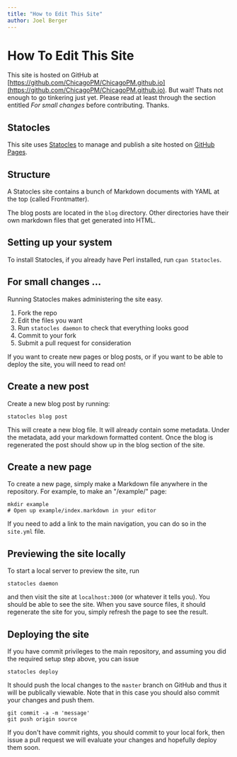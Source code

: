 ```yaml
---
title: "How to Edit This Site"
author: Joel Berger
---
```


# How To Edit This Site

This site is hosted on GitHub at
[https://github.com/ChicagoPM/ChicagoPM.github.io](https://github.com/ChicagoPM/ChicagoPM.github.io).
But wait! Thats not enough to go tinkering just yet. Please read at least
through the section entitled _For small changes_ before contributing. Thanks.

## Statocles

This site uses [Statocles](http://preaction.github.io/Statocles/) to manage and
publish a site hosted on [GitHub Pages](http://pages.github.com/).

## Structure

A Statocles site contains a bunch of Markdown documents with YAML at the top
(called Frontmatter).

The blog posts are located in the `blog` directory. Other directories have their
own markdown files that get generated into HTML.

## Setting up your system

To install Statocles, if you already have Perl installed, run `cpan Statocles`.

## For small changes ...

Running Statocles makes administering the site easy.

1. Fork the repo
2. Edit the files you want
3. Run `statocles daemon` to check that everything looks good
4. Commit to your fork
5. Submit a pull request for consideration

If you want to create new pages or blog posts, or if you want to be able to
deploy the site, you will need to read on!

## Create a new post

Create a new blog post by running:

    statocles blog post

This will create a new blog file. It will already contain some metadata.  Under
the metadata, add your markdown formatted content. Once the blog is regenerated
the post should show up in the blog section of the site.

## Create a new page

To create a new page, simply make a Markdown file anywhere in the repository.
For example, to make an "/example/" page:

    mkdir example
    # Open up example/index.markdown in your editor

If you need to add a link to the main navigation, you can do so in the `site.yml` file.

## Previewing the site locally

To start a local server to preview the site, run

    statocles daemon

and then visit the site at `localhost:3000` (or whatever it tells you). You
should be able to see the site. When you save source files, it should
regenerate the site for you, simply refresh the page to see the result.

## Deploying the site

If you have commit privileges to the main repository, and assuming you did the
required setup step above, you can issue

    statocles deploy

It should push the local changes to the `master` branch on GitHub and thus it
will be publically viewable. Note that in this case you should also commit your
changes and push them.

    git commit -a -m 'message'
    git push origin source

If you don't have commit rights, you should commit to your local fork, then
issue a pull request we will evaluate your changes and hopefully deploy them
soon.

